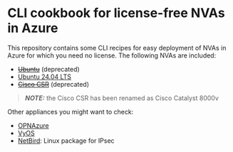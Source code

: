 # CLI cookbook for license-free NVAs in Azure

This repository contains some CLI recipes for easy deployment of NVAs in Azure for which you need no license. The following NVAs are included:

- ~~[Ubuntu](./ubuntu)~~ (deprecated)
- [Ubuntu 24.04 LTS](./ubuntu2404)
- ~~[Cisco CSR](./csr)~~ (deprecated)

> **_NOTE:_** the Cisco CSR has been renamed as Cisco Catalyst 8000v

Other appliances you might want to check:

- [OPNAzure](https://github.com/dmauser/opnazure/)
- [VyOS](https://vyos.io/solutions/vyos-on-azure/)
- [NetBird](https://docs.netbird.io/): Linux package for IPsec
